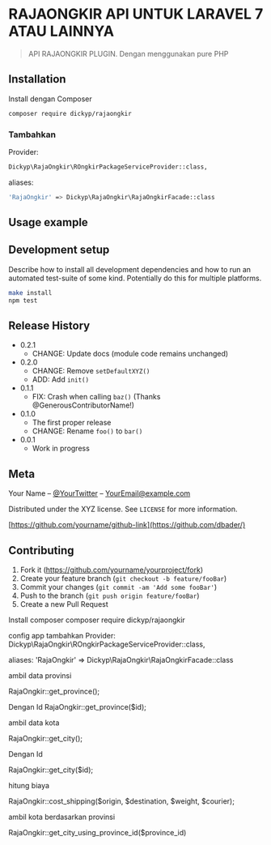 # RAJAONGKIR API UNTUK LARAVEL 7 ATAU LAINNYA
> API RAJAONGKIR PLUGIN.
Dengan menggunakan pure PHP



## Installation
Install dengan Composer

```sh
composer require dickyp/rajaongkir
```

### Tambahkan

Provider:
```sh
Dickyp\RajaOngkir\ROngkirPackageServiceProvider::class,
```

aliases:
```sh
'RajaOngkir' => Dickyp\RajaOngkir\RajaOngkirFacade::class
```

## Usage example





## Development setup

Describe how to install all development dependencies and how to run an automated test-suite of some kind. Potentially do this for multiple platforms.

```sh
make install
npm test
```

## Release History

* 0.2.1
    * CHANGE: Update docs (module code remains unchanged)
* 0.2.0
    * CHANGE: Remove `setDefaultXYZ()`
    * ADD: Add `init()`
* 0.1.1
    * FIX: Crash when calling `baz()` (Thanks @GenerousContributorName!)
* 0.1.0
    * The first proper release
    * CHANGE: Rename `foo()` to `bar()`
* 0.0.1
    * Work in progress

## Meta

Your Name – [@YourTwitter](https://twitter.com/dbader_org) – YourEmail@example.com

Distributed under the XYZ license. See ``LICENSE`` for more information.

[https://github.com/yourname/github-link](https://github.com/dbader/)

## Contributing

1. Fork it (<https://github.com/yourname/yourproject/fork>)
2. Create your feature branch (`git checkout -b feature/fooBar`)
3. Commit your changes (`git commit -am 'Add some fooBar'`)
4. Push to the branch (`git push origin feature/fooBar`)
5. Create a new Pull Request

<!-- Markdown link & img dfn's -->
[npm-image]: https://img.shields.io/npm/v/datadog-metrics.svg?style=flat-square
[npm-url]: https://npmjs.org/package/datadog-metrics
[npm-downloads]: https://img.shields.io/npm/dm/datadog-metrics.svg?style=flat-square
[travis-image]: https://img.shields.io/travis/dbader/node-datadog-metrics/master.svg?style=flat-square
[travis-url]: https://travis-ci.org/dbader/node-datadog-metrics
[wiki]: https://github.com/yourname/yourproject/wiki









Install composer 
composer require dickyp/rajaongkir

config app tambahkan
Provider:
Dickyp\RajaOngkir\ROngkirPackageServiceProvider::class,

aliases:
'RajaOngkir' => Dickyp\RajaOngkir\RajaOngkirFacade::class

ambil data provinsi 

RajaOngkir::get_province();

Dengan Id 
RajaOngkir::get_province($id);

ambil data kota

RajaOngkir::get_city();

Dengan Id

RajaOngkir::get_city($id);


hitung biaya

RajaOngkir::cost_shipping($origin, $destination, $weight, $courier);

ambil kota berdasarkan provinsi

RajaOngkir::get_city_using_province_id($province_id)
